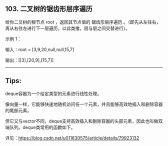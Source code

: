 ## 103. 二叉树的锯齿形层序遍历

给你二叉树的根节点 root ，返回其节点值的 锯齿形层序遍历 。（即先从左往右，再从右往左进行下一层遍历，以此类推，层与层之间交替进行）。

 

示例 1：


输入：root = [3,9,20,null,null,15,7]

输出：[[3],[20,9],[15,7]]

------
## Tips:
deque容器为一个给定类型的元素进行线性处理。

像向量一样，它能够快速地随机访问任一个元素，并且能够高效地插入和删除容器的尾部元素。

但它又与vector不同，deque支持高效插入和删除容器的头部元素，因此也叫做双端队列。deque类常用的函数如下。

详见：https://blog.csdn.net/u011630575/article/details/79923132
